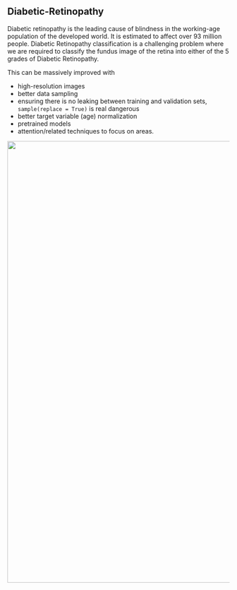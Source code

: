 ## Diabetic-Retinopathy

Diabetic retinopathy is the leading cause of blindness in the working-age population of the developed world. It is estimated to affect over 93 million people. Diabetic Retinopathy classification is a challenging problem where we are required to classify the fundus image of the retina into either of the 5 grades of Diabetic Retinopathy. 

This can be massively improved with 
* high-resolution images
* better data sampling
* ensuring there is no leaking between training and validation sets, ```sample(replace = True)``` is real dangerous
* better target variable (age) normalization
* pretrained models
* attention/related techniques to focus on areas.

<img src="https://https://github.com/VishnuBeji/Diabetic-Retinopathy/blob/main/images/Fundusimg.png" width="1000px"/>
